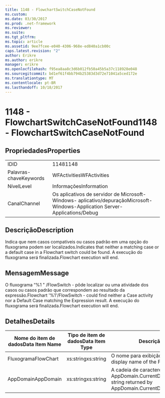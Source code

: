 ```yaml
---
title: 1148 - FlowchartSwitchCaseNotFound
ms.custom: 
ms.date: 03/30/2017
ms.prod: .net-framework
ms.reviewer: 
ms.suite: 
ms.tgt_pltfrm: 
ms.topic: article
ms.assetid: 9ee7fcee-e040-4306-968e-ed840a1cb00c
caps.latest.revision: "2"
author: Erikre
ms.author: erikre
manager: erikre
ms.openlocfilehash: f95ea8aa8c3d6b012fb50a45b5a37c118928e048
ms.sourcegitcommit: bd1ef61f4bb794b25383d3d72e71041a5ced172e
ms.translationtype: MT
ms.contentlocale: pt-BR
ms.lasthandoff: 10/18/2017
---
```

# <a name="1148---flowchartswitchcasenotfound"></a><span data-ttu-id="8dce4-102">1148 - FlowchartSwitchCaseNotFound</span><span class="sxs-lookup"><span data-stu-id="8dce4-102">1148 - FlowchartSwitchCaseNotFound</span></span>
## <a name="properties"></a><span data-ttu-id="8dce4-103">Propriedades</span><span class="sxs-lookup"><span data-stu-id="8dce4-103">Properties</span></span>  
  
|||  
|-|-|  
|<span data-ttu-id="8dce4-104">ID</span><span class="sxs-lookup"><span data-stu-id="8dce4-104">ID</span></span>|<span data-ttu-id="8dce4-105">1148</span><span class="sxs-lookup"><span data-stu-id="8dce4-105">1148</span></span>|  
|<span data-ttu-id="8dce4-106">Palavras-chave</span><span class="sxs-lookup"><span data-stu-id="8dce4-106">Keywords</span></span>|<span data-ttu-id="8dce4-107">WFActivities</span><span class="sxs-lookup"><span data-stu-id="8dce4-107">WFActivities</span></span>|  
|<span data-ttu-id="8dce4-108">Nível</span><span class="sxs-lookup"><span data-stu-id="8dce4-108">Level</span></span>|<span data-ttu-id="8dce4-109">Informações</span><span class="sxs-lookup"><span data-stu-id="8dce4-109">Information</span></span>|  
|<span data-ttu-id="8dce4-110">Canal</span><span class="sxs-lookup"><span data-stu-id="8dce4-110">Channel</span></span>|<span data-ttu-id="8dce4-111">Os aplicativos de servidor de Microsoft-Windows- aplicativo/depuração</span><span class="sxs-lookup"><span data-stu-id="8dce4-111">Microsoft-Windows-Application Server-Applications/Debug</span></span>|  
  
## <a name="description"></a><span data-ttu-id="8dce4-112">Descrição</span><span class="sxs-lookup"><span data-stu-id="8dce4-112">Description</span></span>  
 <span data-ttu-id="8dce4-113">Indica que nem casos compatíveis ou casos padrão em uma opção do fluxograma podem ser localizados.</span><span class="sxs-lookup"><span data-stu-id="8dce4-113">Indicates that neither a matching case or a default case in a Flowchart switch could be found.</span></span> <span data-ttu-id="8dce4-114">A execução do fluxograma será finalizada.</span><span class="sxs-lookup"><span data-stu-id="8dce4-114">Flowchart execution will end.</span></span>  
  
## <a name="message"></a><span data-ttu-id="8dce4-115">Mensagem</span><span class="sxs-lookup"><span data-stu-id="8dce4-115">Message</span></span>  
 <span data-ttu-id="8dce4-116">O fluxograma “%1 " /FlowSwitch - pôde localizar ou uma atividade dos casos ou casos padrão que correspondem ao resultado da expressão.</span><span class="sxs-lookup"><span data-stu-id="8dce4-116">Flowchart '%1'/FlowSwitch - could find neither a Case activity nor a Default Case matching the Expression result.</span></span> <span data-ttu-id="8dce4-117">A execução do fluxograma será finalizada.</span><span class="sxs-lookup"><span data-stu-id="8dce4-117">Flowchart execution will end.</span></span>  
  
## <a name="details"></a><span data-ttu-id="8dce4-118">Detalhes</span><span class="sxs-lookup"><span data-stu-id="8dce4-118">Details</span></span>  
  
|<span data-ttu-id="8dce4-119">Nome do item de dados</span><span class="sxs-lookup"><span data-stu-id="8dce4-119">Data Item Name</span></span>|<span data-ttu-id="8dce4-120">Tipo de item de dados</span><span class="sxs-lookup"><span data-stu-id="8dce4-120">Data Item Type</span></span>|<span data-ttu-id="8dce4-121">Descrição</span><span class="sxs-lookup"><span data-stu-id="8dce4-121">Description</span></span>|  
|--------------------|--------------------|-----------------|  
|<span data-ttu-id="8dce4-122">Fluxograma</span><span class="sxs-lookup"><span data-stu-id="8dce4-122">FlowChart</span></span>|<span data-ttu-id="8dce4-123">xs:string</span><span class="sxs-lookup"><span data-stu-id="8dce4-123">xs:string</span></span>|<span data-ttu-id="8dce4-124">O nome para exibição do fluxograma.</span><span class="sxs-lookup"><span data-stu-id="8dce4-124">The display name of the FlowChart.</span></span>|  
|<span data-ttu-id="8dce4-125">AppDomain</span><span class="sxs-lookup"><span data-stu-id="8dce4-125">AppDomain</span></span>|<span data-ttu-id="8dce4-126">xs:string</span><span class="sxs-lookup"><span data-stu-id="8dce4-126">xs:string</span></span>|<span data-ttu-id="8dce4-127">A cadeia de caracteres retornada por AppDomain.CurrentDomain.FriendlyName.</span><span class="sxs-lookup"><span data-stu-id="8dce4-127">The string returned by AppDomain.CurrentDomain.FriendlyName.</span></span>|
